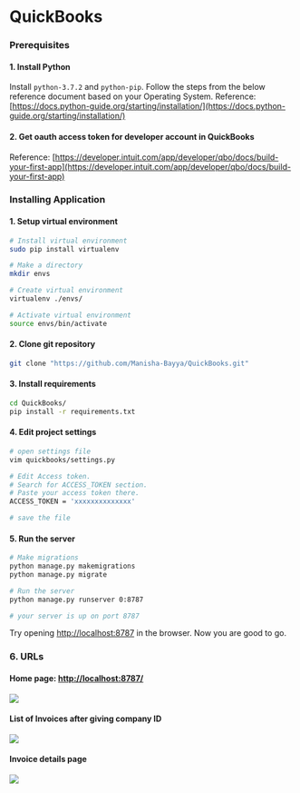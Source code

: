 # QuickBooks

### Prerequisites

#### 1. Install Python
Install ```python-3.7.2``` and ```python-pip```. Follow the steps from the below reference document based on your Operating System.
Reference: [https://docs.python-guide.org/starting/installation/](https://docs.python-guide.org/starting/installation/)

#### 2. Get oauth access token for developer account in QuickBooks
Reference: [https://developer.intuit.com/app/developer/qbo/docs/build-your-first-app](https://developer.intuit.com/app/developer/qbo/docs/build-your-first-app)

### Installing Application
#### 1. Setup virtual environment
```bash
# Install virtual environment
sudo pip install virtualenv

# Make a directory
mkdir envs

# Create virtual environment
virtualenv ./envs/

# Activate virtual environment
source envs/bin/activate
```

#### 2. Clone git repository
```bash
git clone "https://github.com/Manisha-Bayya/QuickBooks.git"
```

#### 3. Install requirements
```bash
cd QuickBooks/
pip install -r requirements.txt
```

#### 4. Edit project settings
```bash
# open settings file
vim quickbooks/settings.py

# Edit Access token.
# Search for ACCESS_TOKEN section.
# Paste your access token there.
ACCESS_TOKEN = 'xxxxxxxxxxxxxx'

# save the file
```
#### 5. Run the server
```bash
# Make migrations
python manage.py makemigrations
python manage.py migrate

# Run the server
python manage.py runserver 0:8787

# your server is up on port 8787
```
Try opening [http://localhost:8787](http://localhost:8787) in the browser.
Now you are good to go.

### 6. URLs
#### Home page: [http://localhost:8787/](http://localhost:8001/)
![](https://i.imgur.com/JZ3Ehdl.png)
#### List of Invoices after giving company ID
![](https://i.imgur.com/WtoU3hN.png)
#### Invoice details page
![](https://i.imgur.com/IS9pgKq.png)


